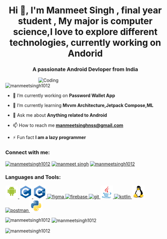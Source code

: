 
<h1 align="center">Hi 👋, I'm Manmeet Singh ,  final year student , My major is computer science,I love to explore different technologies, currently working on Andorid </h1>
<h3 align="center">A passionate Android Devloper from India</h3>
<img align="right" alt="Coding" width=400 src="https://img.etimg.com/thumb/msid-84146083,width-1015,height-761,imgsize-638053,resizemode-8,quality-100/prime/technology-and-startups/booting-up-developer-economy-how-tech-startups-are-helping-coders-build-and-test-software-faster.jpg">

<p align="left"> <img src="https://komarev.com/ghpvc/?username=manmeetsingh1012&label=Profile%20views&color=0e75b6&style=flat" alt="manmeetsingh1012" /> </p>


- 🔭 I’m currently working on **Password Wallet App**

- 🌱 I’m currently learning **Mvvm Architecture,Jetpack Compose,ML**

- 💬 Ask me about **Anything related to Android**

- 📫 How to reach me **manmeetsinghnss@gmail.com**

- ⚡ Fun fact **I am a lazy programmer**

<h3 align="left">Connect with me:</h3>
<p align="left">
<a href="https://dev.to/manmeetsingh1012" target="blank"><img align="center" src="https://raw.githubusercontent.com/rahuldkjain/github-profile-readme-generator/master/src/images/icons/Social/devto.svg" alt="manmeetsingh1012" height="30" width="40" /></a>
<a href="https://www.linkedin.com/in/manmeet-singh-749876205/" target="blank"><img align="center" src="https://raw.githubusercontent.com/rahuldkjain/github-profile-readme-generator/master/src/images/icons/Social/linked-in-alt.svg" alt="manmeet singh" height="30" width="40" /></a>
<a href="https://www.leetcode.com/manmeetsingh1012" target="blank"><img align="center" src="https://raw.githubusercontent.com/rahuldkjain/github-profile-readme-generator/master/src/images/icons/Social/leet-code.svg" alt="manmeetsingh1012" height="30" width="40" /></a>
</p>

<h3 align="left">Languages and Tools:</h3>
<p align="left"> <a href="https://developer.android.com" target="_blank" rel="noreferrer"> <img src="https://raw.githubusercontent.com/devicons/devicon/master/icons/android/android-original-wordmark.svg" alt="android" width="40" height="40"/> </a> <a href="https://www.cprogramming.com/" target="_blank" rel="noreferrer"> <img src="https://raw.githubusercontent.com/devicons/devicon/master/icons/c/c-original.svg" alt="c" width="40" height="40"/> </a> <a href="https://www.w3schools.com/cpp/" target="_blank" rel="noreferrer"> <img src="https://raw.githubusercontent.com/devicons/devicon/master/icons/cplusplus/cplusplus-original.svg" alt="cplusplus" width="40" height="40"/> </a> <a href="https://www.figma.com/" target="_blank" rel="noreferrer"> <img src="https://www.vectorlogo.zone/logos/figma/figma-icon.svg" alt="figma" width="40" height="40"/> </a> <a href="https://firebase.google.com/" target="_blank" rel="noreferrer"> <img src="https://www.vectorlogo.zone/logos/firebase/firebase-icon.svg" alt="firebase" width="40" height="40"/> </a> <a href="https://git-scm.com/" target="_blank" rel="noreferrer"> <img src="https://www.vectorlogo.zone/logos/git-scm/git-scm-icon.svg" alt="git" width="40" height="40"/> </a> <a href="https://www.java.com" target="_blank" rel="noreferrer"> <img src="https://raw.githubusercontent.com/devicons/devicon/master/icons/java/java-original.svg" alt="java" width="40" height="40"/> </a> <a href="https://kotlinlang.org" target="_blank" rel="noreferrer"> <img src="https://www.vectorlogo.zone/logos/kotlinlang/kotlinlang-icon.svg" alt="kotlin" width="40" height="40"/> </a> <a href="https://www.linux.org/" target="_blank" rel="noreferrer"> <img src="https://raw.githubusercontent.com/devicons/devicon/master/icons/linux/linux-original.svg" alt="linux" width="40" height="40"/> </a> <a href="https://postman.com" target="_blank" rel="noreferrer"> <img src="https://www.vectorlogo.zone/logos/getpostman/getpostman-icon.svg" alt="postman" width="40" height="40"/> </a> <a href="https://www.python.org" target="_blank" rel="noreferrer"> <img src="https://raw.githubusercontent.com/devicons/devicon/master/icons/python/python-original.svg" alt="python" width="40" height="40"/> </a> </p>
<p><img align="left" src="https://github-readme-stats.vercel.app/api/top-langs?username=manmeetsingh1012&show_icons=true&locale=en&layout=compact" alt="manmeetsingh1012" /></p>

<p>&nbsp;<img align="center" src="https://github-readme-stats.vercel.app/api?username=manmeetsingh1012&show_icons=true&locale=en" alt="manmeetsingh1012" /></p>

<p><img align="center" src="https://github-readme-streak-stats.herokuapp.com/?user=manmeetsingh1012&" alt="manmeetsingh1012" /></p>

